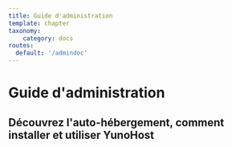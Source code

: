 ```yaml
---
title: Guide d'administration
template: chapter
taxonomy:
    category: docs
routes:
  default: '/admindoc'
---
```


# Guide d'administration

## Découvrez l'auto-hébergement, comment installer et utiliser YunoHost
